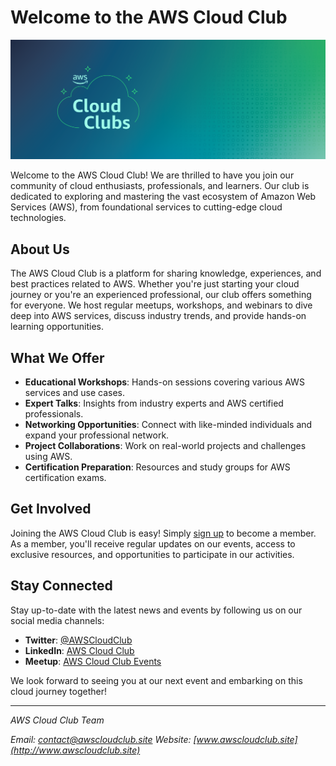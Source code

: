 # Welcome to the **AWS Cloud Club**

![AWS Cloud Club Logo](assets/cover.png)

Welcome to the AWS Cloud Club! We are thrilled to have you join our community of cloud enthusiasts, professionals, and learners. Our club is dedicated to exploring and mastering the vast ecosystem of Amazon Web Services (AWS), from foundational services to cutting-edge cloud technologies.

## About Us

The AWS Cloud Club is a platform for sharing knowledge, experiences, and best practices related to AWS. Whether you're just starting your cloud journey or you're an experienced professional, our club offers something for everyone. We host regular meetups, workshops, and webinars to dive deep into AWS services, discuss industry trends, and provide hands-on learning opportunities.

## What We Offer

- **Educational Workshops**: Hands-on sessions covering various AWS services and use cases.
- **Expert Talks**: Insights from industry experts and AWS certified professionals.
- **Networking Opportunities**: Connect with like-minded individuals and expand your professional network.
- **Project Collaborations**: Work on real-world projects and challenges using AWS.
- **Certification Preparation**: Resources and study groups for AWS certification exams.

## Get Involved

Joining the AWS Cloud Club is easy! Simply [sign up](your-sign-up-link) to become a member. As a member, you'll receive regular updates on our events, access to exclusive resources, and opportunities to participate in our activities.

## Stay Connected

Stay up-to-date with the latest news and events by following us on our social media channels:

- **Twitter**: [@AWSCloudClub](your-twitter-link)
- **LinkedIn**: [AWS Cloud Club](your-linkedin-link)
- **Meetup**: [AWS Cloud Club Events](your-meetup-link)

We look forward to seeing you at our next event and embarking on this cloud journey together!

---

*AWS Cloud Club Team*

*Email: [contact@awscloudclub.site](mailto:contact@awscloudclub.site)*
*Website: [www.awscloudclub.site](http://www.awscloudclub.site)*
